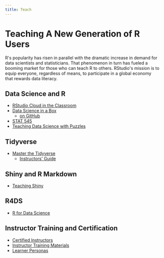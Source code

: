 ```yaml
---
title: Teach
---
```


# Teaching A New Generation of R Users
R's popularity has risen in parallel with the dramatic increase in demand for data scientists and statisticians.
That phenomenon in turn has fueled a booming market for those who can teach R to others.
RStudio's mission is to equip everyone, regardless of means, to participate in a global economy that rewards data literacy.

## Data Science and R
- [RStudio Cloud in the Classroom](https://resources.rstudio.com/webinars/rstudio-cloud-in-the-classroom)
- [Data Science in a Box](https://datasciencebox.org)
  - [on GitHub](https://github.com/rstudio-education/datascience-box)
- [STAT 545](https://github.com/rstudio-education/stat545-reboot)
- [Teaching Data Science with Puzzles](https://resources.rstudio.com/rstudio-conf-2019/teaching-data-science-with-puzzles)

## Tidyverse
- [Master the Tidyverse](https://github.com/rstudio-education/master-the-tidyverse/)
  - [Instructors' Guide](https://github.com/rstudio-education/master-the-tidyverse-instructors)

## Shiny and R Markdown
- [Teaching Shiny](https://github.com/rstudio-education/teach-shiny)

## R4DS
- [R for Data Science](https://github.com/rstudio-education/r4ds-instructors)

## Instructor Training and Certification
- [Certified Instructors](https://rstd.io/trainers/)
- [Instructor Training Materials](https://drive.google.com/drive/folders/13ohFt3D0EJ5PDbMaWTxnHH-hwA7G0IvY)
- [Learner Personas](/personas/)
